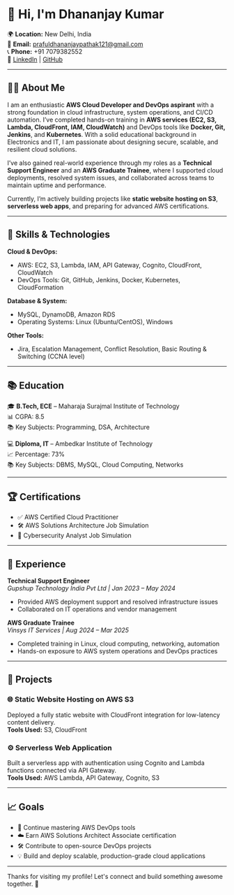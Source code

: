 # 👋 Hi, I'm Dhananjay Kumar

🌍 **Location:** New Delhi, India  
📧 **Email:** prafuldhananjaypathak121@gmail.com  
📞 **Phone:** +91 7079382552  
🔗 [LinkedIn](https://linkedin.com/in/dhananjay-kumar) | [GitHub](https://github.com/DhananjayP29)

---

## 👨‍💻 About Me

I am an enthusiastic **AWS Cloud Developer and DevOps aspirant** with a strong foundation in cloud infrastructure, system operations, and CI/CD automation. I’ve completed hands-on training in **AWS services (EC2, S3, Lambda, CloudFront, IAM, CloudWatch)** and DevOps tools like **Docker, Git, Jenkins**, and **Kubernetes**. With a solid educational background in Electronics and IT, I am passionate about designing secure, scalable, and resilient cloud solutions.

I’ve also gained real-world experience through my roles as a **Technical Support Engineer** and an **AWS Graduate Trainee**, where I supported cloud deployments, resolved system issues, and collaborated across teams to maintain uptime and performance. 

Currently, I’m actively building projects like **static website hosting on S3**, **serverless web apps**, and preparing for advanced AWS certifications.

---

## 🚀 Skills & Technologies

**Cloud & DevOps:**  
- AWS: EC2, S3, Lambda, IAM, API Gateway, Cognito, CloudFront, CloudWatch  
- DevOps Tools: Git, GitHub, Jenkins, Docker, Kubernetes, CloudFormation  

**Database & System:**  
- MySQL, DynamoDB, Amazon RDS  
- Operating Systems: Linux (Ubuntu/CentOS), Windows  

**Other Tools:**  
- Jira, Escalation Management, Conflict Resolution, Basic Routing & Switching (CCNA level)

---

## 📚 Education

🎓 **B.Tech, ECE** – Maharaja Surajmal Institute of Technology  
📊 CGPA: 8.5  
📚 Key Subjects: Programming, DSA, Architecture

💻 **Diploma, IT** – Ambedkar Institute of Technology  
📈 Percentage: 73%  
📚 Key Subjects: DBMS, MySQL, Cloud Computing, Networks

---

## 🏆 Certifications

- ✅ AWS Certified Cloud Practitioner  
- 🛠️ AWS Solutions Architecture Job Simulation  
- 🔐 Cybersecurity Analyst Job Simulation  

---

## 💼 Experience

**Technical Support Engineer**  
*Gupshup Technology India Pvt Ltd | Jan 2023 – May 2024*  
- Provided AWS deployment support and resolved infrastructure issues  
- Collaborated on IT operations and vendor management  

**AWS Graduate Trainee**  
*Vinsys IT Services | Aug 2024 – Mar 2025*  
- Completed training in Linux, cloud computing, networking, automation  
- Hands-on exposure to AWS system operations and DevOps practices

---

## 📂 Projects

### 🌐 Static Website Hosting on AWS S3  
Deployed a fully static website with CloudFront integration for low-latency content delivery.  
**Tools Used:** S3, CloudFront

### ⚙️ Serverless Web Application  
Built a serverless app with authentication using Cognito and Lambda functions connected via API Gateway.  
**Tools Used:** AWS Lambda, API Gateway, Cognito, S3

---

## 📈 Goals

- 🧠 Continue mastering AWS DevOps tools  
- ☁️ Earn AWS Solutions Architect Associate certification  
- 🛠️ Contribute to open-source DevOps projects  
- 💡 Build and deploy scalable, production-grade cloud applications

---

Thanks for visiting my profile! Let's connect and build something awesome together. 🚀  
